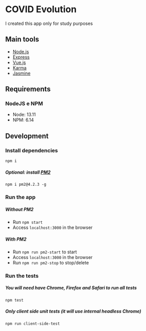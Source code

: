# COVID Evolution

I created this app only for study purposes

## Main tools
- [Node.js](https://nodejs.org/en/)
- [Express](https://expressjs.com/pt-br/)
- [Vue.js](https://vuejs.org/)
- [Karma](https://karma-runner.github.io/latest/index.html)
- [Jasmine](https://jasmine.github.io/)

## Requirements

### NodeJS e NPM

- Node: 13.11
- NPM: 6.14

## Development

### Install dependencies

```
npm i
```

##### Optional: install [PM2](https://pm2.keymetrics.io/)
```
npm i pm2@4.2.3 -g
```

### Run the app

##### Without PM2

- Run `npm start`
- Access `localhost:3000` in the browser

##### With PM2

- Run `npm run pm2-start` to start
- Access `localhost:3000` in the browser
- Run `npm run pm2-stop` to stop/delete

### Run the tests
##### _You will need have Chrome, Firefox and Safari to run all tests_
```
npm test
```

##### Only client side unit tests _(it will use internal headless Chrome)_
```
npm run client-side-test
```
